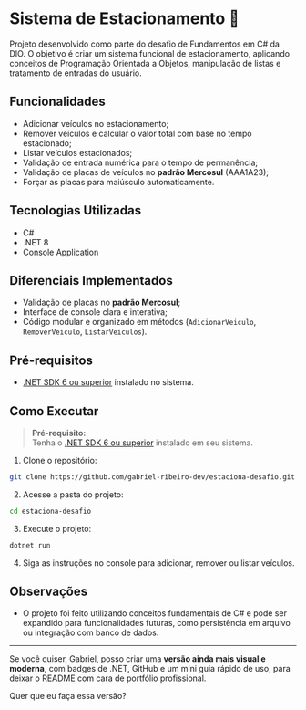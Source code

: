 # Sistema de Estacionamento 🚗

Projeto desenvolvido como parte do desafio de Fundamentos em C# da DIO.
O objetivo é criar um sistema funcional de estacionamento, aplicando conceitos de Programação Orientada a Objetos, manipulação de listas e tratamento de entradas do usuário.

## Funcionalidades

* Adicionar veículos no estacionamento;
* Remover veículos e calcular o valor total com base no tempo estacionado;
* Listar veículos estacionados;
* Validação de entrada numérica para o tempo de permanência;
* Validação de placas de veículos no **padrão Mercosul** (AAA1A23);
* Forçar as placas para maiúsculo automaticamente.

## Tecnologias Utilizadas

* C#
* .NET 8
* Console Application

## Diferenciais Implementados

* Validação de placas no **padrão Mercosul**;
* Interface de console clara e interativa;
* Código modular e organizado em métodos (`AdicionarVeiculo`, `RemoverVeiculo`, `ListarVeiculos`).

## Pré-requisitos

* [.NET SDK 6 ou superior](https://dotnet.microsoft.com/) instalado no sistema.

## Como Executar
> **Pré-requisito:**  
> Tenha o [.NET SDK 6 ou superior](https://dotnet.microsoft.com/) instalado em seu sistema.

1. Clone o repositório:

```bash
git clone https://github.com/gabriel-ribeiro-dev/estaciona-desafio.git
```

2. Acesse a pasta do projeto:

```bash
cd estaciona-desafio
```

3. Execute o projeto:

```bash
dotnet run
```

4. Siga as instruções no console para adicionar, remover ou listar veículos.

## Observações

* O projeto foi feito utilizando conceitos fundamentais de C# e pode ser expandido para funcionalidades futuras, como persistência em arquivo ou integração com banco de dados.

---

Se você quiser, Gabriel, posso criar uma **versão ainda mais visual e moderna**, com badges de .NET, GitHub e um mini guia rápido de uso, para deixar o README com cara de portfólio profissional.

Quer que eu faça essa versão?
